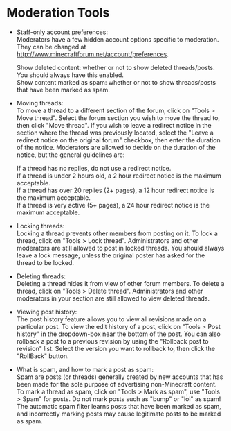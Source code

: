 # Moderation Tools

* Staff-only account preferences:  
    Moderators have a few hidden account options specific to moderation. They can be changed at http://www.minecraftforum.net/account/preferences.
    
    Show deleted content: whether or not to show deleted threads/posts. You should always have this enabled.   
    Show content marked as spam: whether or not to show threads/posts that have been marked as spam.    

* Moving threads:   
    To move a thread to a different section of the forum, click on "Tools > Move thread". Select the forum section you wish to move the thread to, then click "Move thread". If you wish to leave a redirect notice in the section where the thread was previously located, select the "Leave a redirect notice on the original forum" checkbox, then enter the duration of the notice. Moderators are allowed to decide on the duration of the notice, but the general guidelines are:

  If a thread has no replies, do not use a redirect notice.   
  If a thread is under 2 hours old, a 2 hour redirect notice is the maximum acceptable.   
  If a thread has over 20 replies (2+ pages), a 12 hour redirect notice is the maximum acceptable.   
  If a thread is very active (5+ pages), a 24 hour redirect notice is the maximum acceptable.    

* Locking threads:  
    Locking a thread prevents other members from posting on it. To lock a thread, click on "Tools > Lock thread". Administrators and other moderators are still allowed to post in locked threads. You should always leave a lock message, unless the original poster has asked for the thread to be locked.

* Deleting threads:  
    Deleting a thread hides it from view of other forum members. To delete a thread, click on "Tools > Delete thread". Administrators and other moderators in your section are still allowed to view deleted threads.

* Viewing post history:  
    The post history feature allows you to view all revisions made on a particular post. To view the edit history of a post, click on "Tools > Post history" in the dropdown-box near the bottom of the post. You can also rollback a post to a previous revision by using the "Rollback post to revision" list. Select the version you want to rollback to, then click the "RollBack" button.

* What is spam, and how to mark a post as spam:  
    Spam are posts (or threads) generally created by new accounts that has been made for the sole purpose of advertising non-Minecraft content. To mark a thread as spam, click on "Tools > Mark as spam", use "Tools > Spam" for posts. Do not mark posts such as "bump" or "lol" as spam! The automatic spam filter learns posts that have been marked as spam, and incorrectly marking posts may cause legitimate posts to be marked as spam.
